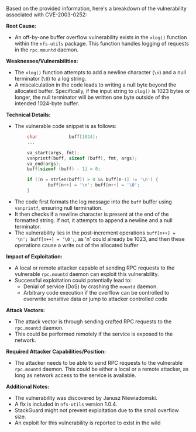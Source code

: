 Based on the provided information, here's a breakdown of the vulnerability associated with CVE-2003-0252:

**Root Cause:**
- An off-by-one buffer overflow vulnerability exists in the `xlog()` function within the `nfs-utils` package. This function handles logging of requests in the `rpc.mountd` daemon.

**Weaknesses/Vulnerabilities:**
- The `xlog()` function attempts to add a newline character (`\n`) and a null terminator (`\0`) to a log string.
- A miscalculation in the code leads to writing a null byte beyond the allocated buffer. Specifically, if the input string to `xlog()` is 1023 bytes or longer, the null terminator will be written one byte outside of the intended 1024-byte buffer.

**Technical Details:**
- The vulnerable code snippet is as follows:
```c
        char            buff[1024];
        ...

        va_start(args, fmt);
        vsnprintf(buff, sizeof (buff), fmt, args);
        va_end(args);
        buff[sizeof (buff) - 1] = 0;

        if ((n = strlen(buff)) > 0 && buff[n-1] != '\n') {
                buff[n++] = '\n'; buff[n++] = '\0';
        }
```
- The code first formats the log message into the `buff` buffer using `vsnprintf`, ensuring null termination.
- It then checks if a newline character is present at the end of the formatted string. If not, it attempts to append a newline and a null terminator.
- The vulnerability lies in the post-increment operations `buff[n++] = '\n'; buff[n++] = '\0';`, as 'n' could already be 1023, and then these operations cause a write out of the allocated buffer

**Impact of Exploitation:**
- A local or remote attacker capable of sending RPC requests to the vulnerable `rpc.mountd` daemon can exploit this vulnerability.
- Successful exploitation could potentially lead to:
    - Denial of service (DoS) by crashing the `mountd` daemon.
    - Arbitrary code execution if the overflow can be controlled to overwrite sensitive data or jump to attacker controlled code

**Attack Vectors:**
- The attack vector is through sending crafted RPC requests to the `rpc.mountd` daemon.
- This could be performed remotely if the service is exposed to the network.

**Required Attacker Capabilities/Position:**
- The attacker needs to be able to send RPC requests to the vulnerable `rpc.mountd` daemon. This could be either a local or a remote attacker, as long as network access to the service is available.

**Additional Notes:**
- The vulnerability was discovered by Janusz Niewiadomski.
- A fix is included in `nfs-utils` version 1.0.4.
-  StackGuard might not prevent exploitation due to the small overflow size.
- An exploit for this vulnerability is reported to exist in the wild